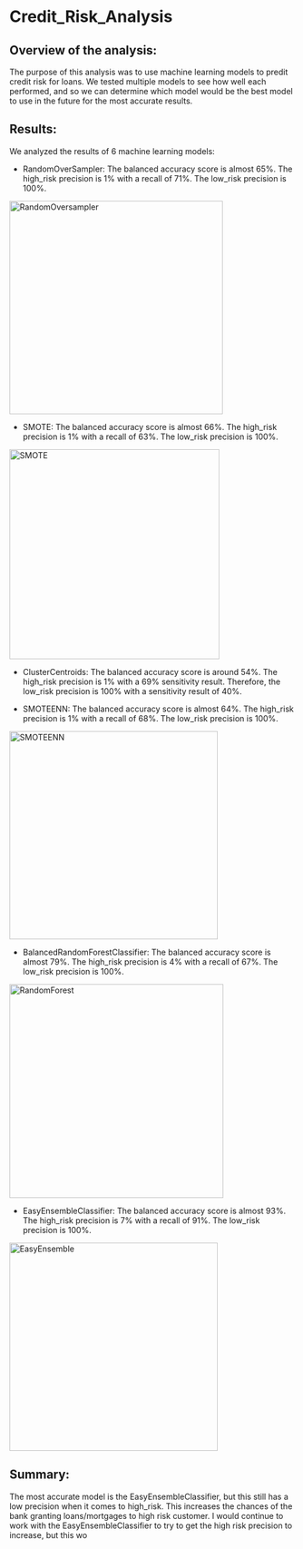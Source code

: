 # Credit_Risk_Analysis

## Overview of the analysis: 
The purpose of this analysis was to use machine learning models to predit credit risk for loans. We tested multiple models to see how well each performed, and so we can determine which model would be the best model to use in the future for the most accurate results.

## Results: 
We analyzed the results of 6 machine learning models:

* RandomOverSampler: The balanced accuracy score is almost 65%. The high_risk precision is 1% with a recall of 71%. The low_risk precision is 100%.

<img width="376" alt="RandomOversampler" src="https://user-images.githubusercontent.com/99056132/183273655-be4034e1-240c-4bfb-b1bb-9fd6e2f59ad5.png">

* SMOTE: The balanced accuracy score is almost 66%. The high_risk precision is 1% with a recall of 63%. The low_risk precision is 100%.
<img width="370" alt="SMOTE" src="https://user-images.githubusercontent.com/99056132/183273662-d83535ca-5cbd-4ade-b4ca-9d54738460f4.png">

* ClusterCentroids: The balanced accuracy score is around 54%. The high_risk precision is 1% with a 69% sensitivity result. Therefore, the low_risk precision is 100% with a sensitivity result of 40%.

* SMOTEENN: The balanced accuracy score is almost 64%. The high_risk precision is 1% with a recall of 68%. The low_risk precision is 100%.
<img width="367" alt="SMOTEENN" src="https://user-images.githubusercontent.com/99056132/183273668-c7d34085-350c-4a57-9eaf-026550467d0f.png">

* BalancedRandomForestClassifier: The balanced accuracy score is almost 79%. The high_risk precision is 4% with a recall of 67%. The low_risk precision is 100%.
<img width="377" alt="RandomForest" src="https://user-images.githubusercontent.com/99056132/183273672-560f54c4-a33c-495a-ba51-90c510645b91.png">

* EasyEnsembleClassifier: The balanced accuracy score is almost 93%. The high_risk precision is 7% with a recall of 91%. The low_risk precision is 100%.
<img width="367" alt="EasyEnsemble" src="https://user-images.githubusercontent.com/99056132/183273678-18f55932-f902-408a-97ee-996fbf9ccbea.png">

## Summary: 
The most accurate model is the EasyEnsembleClassifier, but this still has a low precision when it comes to high_risk. This increases the chances of the bank granting loans/mortgages to high risk customer. I would continue to work with the EasyEnsembleClassifier to try to get the high risk precision to increase, but this wo
